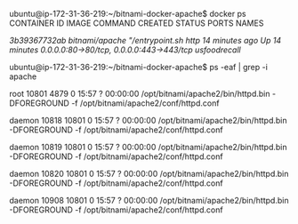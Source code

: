 ubuntu@ip-172-31-36-219:~/bitnami-docker-apache$ docker ps
CONTAINER ID        IMAGE               COMMAND                CREATED             STATUS              PORTS                                      NAMES


*3b39367732ab        bitnami/apache      "/entrypoint.sh http   14 minutes ago      Up 14 minutes       0.0.0.0:80->80/tcp, 0.0.0.0:443->443/tcp   usfoodrecall*



ubuntu@ip-172-31-36-219:~/bitnami-docker-apache$ ps -eaf | grep -i apache

root     10801  4879  0 15:57 ?        00:00:00 /opt/bitnami/apache2/bin/httpd.bin -DFOREGROUND -f /opt/bitnami/apache2/conf/httpd.conf

daemon   10818 10801  0 15:57 ?        00:00:00 /opt/bitnami/apache2/bin/httpd.bin -DFOREGROUND -f /opt/bitnami/apache2/conf/httpd.conf

daemon   10819 10801  0 15:57 ?        00:00:00 /opt/bitnami/apache2/bin/httpd.bin -DFOREGROUND -f /opt/bitnami/apache2/conf/httpd.conf

daemon   10820 10801  0 15:57 ?        00:00:00 /opt/bitnami/apache2/bin/httpd.bin -DFOREGROUND -f /opt/bitnami/apache2/conf/httpd.conf

daemon   10908 10801  0 15:57 ?        00:00:00 /opt/bitnami/apache2/bin/httpd.bin -DFOREGROUND -f /opt/bitnami/apache2/conf/httpd.conf
 